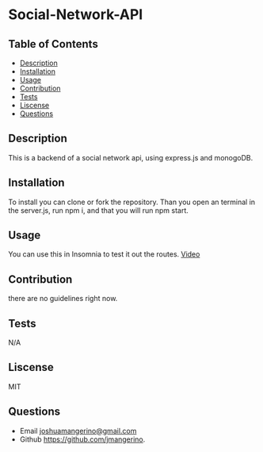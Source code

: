 # Social-Network-API

  ## Table of Contents
  * [Description](#description)
  * [Installation](#installation)
  * [Usage](#usage)
  * [Contribution](#contribution)
  * [Tests](#tests)
  * [Liscense](#liscense)
  * [Questions](#questions)

## Description
  This is a backend of a social network api, using express.js and monogoDB.
  
## Installation
To install you can clone or fork the repository. Than you open an terminal in the server.js, run npm i, 
and that you will run npm start. 
    
## Usage
You can use this in Insomnia to test it out the routes.
[Video](https://drive.google.com/file/d/1eL_uAEOBrUFk4jnFT6SJBOykMqTIFwqd/view?usp=sharing)

## Contribution
there are no guidelines right now.

## Tests
N/A

## Liscense
MIT

## Questions
  * Email joshuamangerino@gmail.com
  * Github https://github.com/jmangerino.